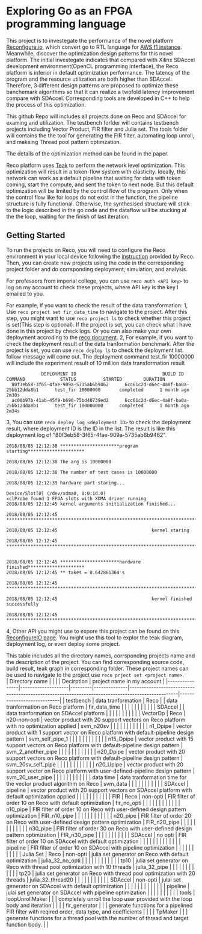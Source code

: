 # Exploring Go as an FPGA programming language

This project is to investegate the performance of the novel platform [Reconfigure.io](https://reconfigure.io), which convert go to RTL language for [AWS f1 instance](https://aws.amazon.com/ec2/instance-types/f1/). Meanwhile, discover the optimization design patterns for this novel platform. The initial investegate indicates that compared with Xilinx SDAccel development environment(OpenCL programming interface), the Reco platform is inferior in default optimization performance. The latency of the program and the resource utilization are both higher than SDAccel. Therefore, 3 different design patterns are proposed to optimize these banchemark algorithms so that it can realize a twofold latency improvement compare with SDAccel. Corresponding tools are developed in C++ to help the process of this optimization.

This github Repo will includes all projects done on Reco and SDAccel for examing and utilization. The testbench forlder will contains testbench projects including Vector Product, FIR filter and Julia set. The tools folder will contains the the tool for generating the FIR filter, automating loop unroll, and makeing Thread pool pattern optimzation.

The details of the optimization method can be found in the paper. 

Reco platform uses [Teak](https://ieeexplore.ieee.org/document/5291078/) to perform the network level optimization. This optimization will result in a token-flow system with elasticity. Ideally, this network can work as a default pipeline that waiting for data with token coming, start the compute, and sent the token to next node. But this default optimization will be limited by the control flow of the program. Only when the control flow like for loops do not exist in the function, the pipeline structure is fully functional. Otherwise, the synthesised structure will stick to the logic described in the go code and the dataflow will be stucking at the the loop, waiting for the finish of last iteration. 

## Getting Started

To run the projects on Reco, you will need to configure the Reco environment in your local device following the [instruction](http://docs.reconfigure.io/overview.html) provided by Reco. Then, you can create new projects using the code in the corresponding project folder and do corrsponding deployment, simulation, and analysis. 

For professors from imperial college, you can use `reco auth <API key>` to log on my account to check these projects, where API key is the key I emailed to you.

For example, if you want to check the result of the data transformation:
1, Use `reco project set fir_data_time` to navigate to the project. After this step, you might want to use `reco project ls` to check whether this project is set(This step is optional). If the project is set, you can check what I have done in this project by check logs. Or you can also make your own deployment accroding to the [reco document](http://docs.reconfigure.io/overview.html).
2, For example, if you want to check the deployment result of the data tranformation benchmark. After the project is set, you can use `reco deploy ls` to check the deployment list. follow message will come out. The deployment command test_fir 10000000 will include the experiment result of 10 million data transformation result
```
             DEPLOYMENT ID                                BUILD ID                         COMMAND             STATUS          STARTED        DURATION
  80f3eb58-3f65-4fae-909a-5735ab6b9462      6cc61c2d-d6ec-4a8f-ba0a-25bb12dda8b1      test_fir 10000000       completed      1 month ago      2m30s
  ac00b97b-41ab-45f9-b690-75bd40739ed2      6cc61c2d-d6ec-4a8f-ba0a-25bb12dda8b1      test_fir 100000000      completed      1 month ago      2m34s
 ```
 3, You can use `reco deploy log <deployment ID>` to check the deployment result, where deployment ID is the ID in the list. The result is like this deployment log of "80f3eb58-3f65-4fae-909a-5735ab6b9462".
 ```
 2018/08/05 12:12:38 **********************program starting*********************

2018/08/05 12:12:38 The arg is 10000000

2018/08/05 12:12:38 The number of test cases is 10000000

2018/08/05 12:12:39 hardware part staring...

Device/Slot[0] (/dev/xdma0, 0:0:1d.0)
xclProbe found 1 FPGA slots with XDMA driver running
2018/08/05 12:12:45 kernel arguments initialization finished...

2018/08/05 12:12:45 *************************************************************************************

2018/08/05 12:12:45                                   kernel staring

2018/08/05 12:12:45 *************************************************************************************


2018/08/05 12:12:45 **********************hardware finished*********************
2018/08/05 12:12:45 ** takes = 0.642861364 s

2018/08/05 12:12:45 *************************************************************************************

2018/08/05 12:12:45                                   kernel finished successfully

2018/08/05 12:12:45 *************************************************************************************
 ```
4, Other API you might use to expore this project can be found on this [ReconfigureIO page](http://docs.reconfigure.io/tool_invocation.html). You might use this tool to explor the teak diagram, deployment log, or even deploy some project. 

This table includes all the directory names, corrsponding projects name and the description of the project. You can find corresponding  source code, build result, teak graph in corresponding folder. These project names can be used to navigate to the project use `reco prject set <project name>`.   
| Directory name |                    |         |              | Decirption                                                                                       | project name in my account |
|----------------|--------------------|---------|--------------|--------------------------------------------------------------------------------------------------|----------------------------|
| testbench      | data tranformation | Reco    |              | data tranformation   on Reco platform                                                            | fir_data_time              |
|                |                    |         |              |                                                                                                  |                            |
|                |                    | SDAccel |              | data tranformation   on SDAccel platform                                                         |                            |
|                |                    |         |              |                                                                                                  |                            |
|                | VectorDp           | Reco    | n20-non-opti | vector product with 20 support vectors on Reco platform with no optimization applied             | svm_n20sv                  |
|                |                    |         |              |                                                                                                  |                            |
|                |                    |         | n1_Dpipe     | vector product with 1 support vector on Reco platform with default-pipeline design pattern       | svm_self_pipe_1            |
|                |                    |         |              |                                                                                                  |                            |
|                |                    |         | n15_Dpipe    | vector product with 15 support vectors on Reco platform with default-pipeline design pattern     | svm_2_another_pipe         |
|                |                    |         |              |                                                                                                  |                            |
|                |                    |         | n20_Dpipe    | vector product with 20 support vectors on Reco platform with default-pipeline design pattern     | svm_20sv_self_pipe         |
|                |                    |         |              |                                                                                                  |                            |
|                |                    |         | n20_Upipe    | vector product with 20 support vector on Reco platform with user-defined-pipeline design pattern | svm_20_user_pipe           |
|                |                    |         |              |                                                                                                  |                            |
|                |                    |         | data time    | data tranformation time for the vector product algorithm on Reco                                 | svm_data                   |
|                |                    |         |              |                                                                                                  |                            |
|                |                    | SDAccel | pipeline     | vector product with 20 support vectors on SDAccel platform with default optimization applied     |                            |
|                |                    |         |              |                                                                                                  |                            |
|                | FIR                | Reco    | non-opti     | FIR filter of order 10 on Reco with default optimization                                         | fir_no_opti                |
|                |                    |         |              |                                                                                                  |                            |
|                |                    |         | n10_pipe     | FIR filter of order 10 on Reco with user-defined design pattern optimization                     | FIR_n10_pipe               |
|                |                    |         |              |                                                                                                  |                            |
|                |                    |         | n20_pipe     | FIR filter of order 20 on Reco with user-defined design pattern optimization                     | FIR_n20_pipe               |
|                |                    |         |              |                                                                                                  |                            |
|                |                    |         | n30_pipe     | FIR filter of order 30 on Reco with user-defined design pattern optimization                     | FIR_n30_pipe               |
|                |                    |         |              |                                                                                                  |                            |
|                |                    | SDAccel | no opti      | FIR filter of order 10 on SDAccel with default optimization                                      |                            |
|                |                    |         |              |                                                                                                  |                            |
|                |                    |         | pipeline     | FIR filter of order 10 on SDAccel with pipeline optimization                                     |                            |
|                |                    |         |              |                                                                                                  |                            |
|                | Julia Set          | Reco    | non-opti     | julia set generator on Reco with default optimization                                            | julia_32_no_opti           |
|                |                    |         |              |                                                                                                  |                            |
|                |                    |         | tp10         | julia set generator on Reco with thread pool optimization with 10 threads                        | julia_32_pipe              |
|                |                    |         |              |                                                                                                  |                            |
|                |                    |         | tp20         | julia set generator on Reco with thread pool optimization with 20 threads                        | julia_32_thread20          |
|                |                    |         |              |                                                                                                  |                            |
|                |                    | SDAccel | non-opti     | julai set generator on SDAccel with default optimization                                         |                            |
|                |                    |         |              |                                                                                                  |                            |
|                |                    |         | pipeline     | julai set generator on SDAccel with pipeline optimization                                        |                            |
|                |                    |         |              |                                                                                                  |                            |
| tools          | loopUnrollMaker    |         |              | completely unroll the loop user provided with the loop body and iteration                        |                            |
|                | fir_generator      |         |              | generate functions for a  pipelined FIR filter with reqired order, data type, and coefficients   |                            |
|                | TpMaker            |         |              | generate functions for a thread pool with the number of thread and target function body.         |                            |



